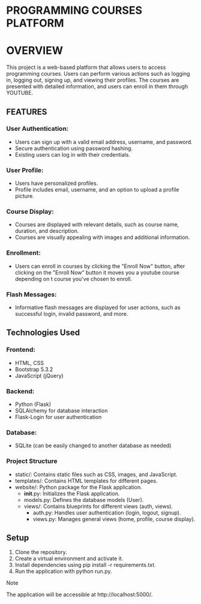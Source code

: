 # PROGRAMMING COURSES PLATFORM

# OVERVIEW
This project is a web-based platform that allows users to access programming courses. Users can perform various actions such as logging in, logging out, signing up, and viewing their profiles. The courses are presented with detailed information, and users can enroll in them through YOUTUBE.

## FEATURES
### User Authentication:

- Users can sign up with a valid email address, username, and password.
- Secure authentication using password hashing.
- Existing users can log in with their credentials.

### User Profile:

- Users have personalized profiles.
- Profile includes email, username, and an option to upload a profile picture.

### Course Display:

- Courses are displayed with relevant details, such as course name, duration, and description.
- Courses are visually appealing with images and additional information.

### Enrollment:

- Users can enroll in courses by clicking the "Enroll Now" button, after clicking on the "Enroll Now" button it moves you a youtube course depending on t course you've chosen to enroll.

### Flash Messages:

- Informative flash messages are displayed for user actions, such as successful login, invalid password, and more.

## Technologies Used
### Frontend:

- HTML, CSS
- Bootstrap 5.3.2
- JavaScript (jQuery)

### Backend:
- Python (Flask)
- SQLAlchemy for database interaction
- Flask-Login for user authentication

### Database:
- SQLite (can be easily changed to another database as needed)

### Project Structure
- static/: Contains static files such as CSS, images, and JavaScript.
- templates/: Contains HTML templates for different pages.
- website/: Python package for the Flask application.
    - __init__.py: Initializes the Flask application.
    - models.py: Defines the database models (User).
    - views/: Contains blueprints for different views (auth, views).
        - auth.py: Handles user authentication (login, logout, signup).
        - views.py: Manages general views (home, profile, course display).

## Setup
1. Clone the repository.
2. Create a virtual environment and activate it.
3. Install dependencies using pip install -r requirements.txt.
4. Run the application with python run.py.

>[!NOTE]
> The application will be accessible at http://localhost:5000/.
